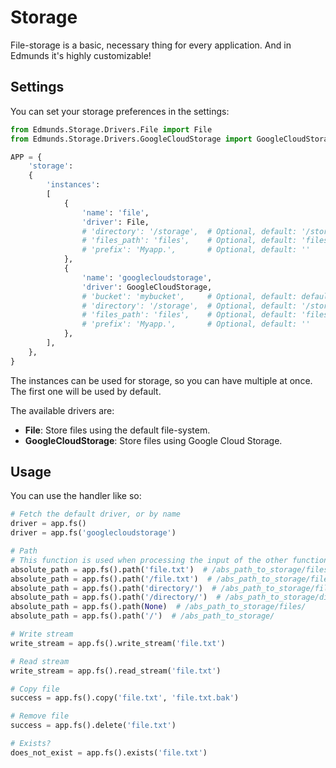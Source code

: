
# Storage

File-storage is a basic, necessary thing for every application.
And in Edmunds it's highly customizable!


## Settings

You can set your storage preferences in the settings:
```python
from Edmunds.Storage.Drivers.File import File
from Edmunds.Storage.Drivers.GoogleCloudStorage import GoogleCloudStorage

APP = {
    'storage':
    {
        'instances':
        [
            {
                'name': 'file',
                'driver': File,
                # 'directory': '/storage', 	# Optional, default: '/storage'
                # 'files_path': 'files', 	# Optional, default: 'files'
                # 'prefix': 'Myapp.', 		# Optional, default: ''
            },
            {
                'name': 'googlecloudstorage',
                'driver': GoogleCloudStorage,
                # 'bucket': 'mybucket', 	# Optional, default: default bucket
                # 'directory': '/storage', 	# Optional, default: '/storage'
                # 'files_path': 'files', 	# Optional, default: 'files'
                # 'prefix': 'Myapp.', 		# Optional, default: ''
            },
        ],
    },
}
```
The instances can be used for storage, so you can have multiple at once.
The first one will be used by default.

The available drivers are:
- **File**: Store files using the default file-system.
- **GoogleCloudStorage**: Store files using Google Cloud Storage.


## Usage

You can use the handler like so:
```python
# Fetch the default driver, or by name
driver = app.fs()
driver = app.fs('googlecloudstorage')

# Path
# This function is used when processing the input of the other functions below
absolute_path = app.fs().path('file.txt')  # /abs_path_to_storage/files/file.txt
absolute_path = app.fs().path('/file.txt')  # /abs_path_to_storage/file.txt
absolute_path = app.fs().path('directory/')  # /abs_path_to_storage/files/directory/
absolute_path = app.fs().path('/directory/')  # /abs_path_to_storage/directory/
absolute_path = app.fs().path(None)  # /abs_path_to_storage/files/
absolute_path = app.fs().path('/')  # /abs_path_to_storage/

# Write stream
write_stream = app.fs().write_stream('file.txt')

# Read stream
write_stream = app.fs().read_stream('file.txt')

# Copy file
success = app.fs().copy('file.txt', 'file.txt.bak')

# Remove file
success = app.fs().delete('file.txt')

# Exists?
does_not_exist = app.fs().exists('file.txt')
```